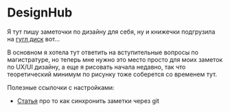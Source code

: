 # DesignHub
Я тут пишу заметочки по дизайну для себя, ну и книжечки подгрузила на [гугл диск](https://drive.google.com/drive/folders/1WAqZ8E5JXew-bRIc8PfILvI31gN6V5nG?usp=sharing) вот...

В основном я хотела тут ответить на вступительные вопросы по магистратуре, но теперь мне нужно это место просто для моих заметок по UX/UI дизайну, а еще я рисовать начала недавно, так что теоретический минимум по рисунку тоже соберется со временем тут.




Полезные ссылочки с настройками:
- [Статья](https://habr.com/ru/articles/883678/) про то как синхронить заметки через git
 
